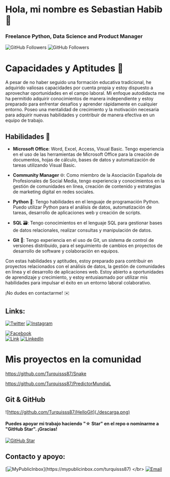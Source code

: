# Hola, mi nombre es Sebastian Habib 👋
### Freelance Python, Data Science and Product Manager


![GitHub Followers](https://img.shields.io/github/followers/turquisss87?style=social)
![GitHub Followers](https://img.shields.io/github/stars/turquisss87?style=social)
# Capacidades y Aptitudes 🚀


A pesar de no haber seguido una formación educativa tradicional, he adquirido valiosas capacidades por cuenta propia y estoy dispuesto a aprovechar oportunidades en el campo laboral. Mi enfoque autodidacta me ha permitido adquirir conocimientos de manera independiente y estoy preparado para enfrentar desafíos y aprender rápidamente en cualquier entorno. Poseo una mentalidad de crecimiento y la motivación necesaria para adquirir nuevas habilidades y contribuir de manera efectiva en un equipo de trabajo.

## Habilidades 💪

- **Microsoft Office**: Word, Excel, Access, Visual Basic. Tengo experiencia en el uso de las herramientas de Microsoft Office para la creación de documentos, hojas de cálculo, bases de datos y automatización de tareas utilizando Visual Basic.

- **Community Manager** 🌐: Como miembro de la Asociación Española de Profesionales de Social Media, tengo experiencia y conocimientos en la gestión de comunidades en línea, creación de contenido y estrategias de marketing digital en redes sociales.

- **Python** 🐍: Tengo habilidades en el lenguaje de programación Python. Puedo utilizar Python para el análisis de datos, automatización de tareas, desarrollo de aplicaciones web y creación de scripts.

- **SQL** 🗃️: Tengo conocimientos en el lenguaje SQL para gestionar bases de datos relacionales, realizar consultas y manipulación de datos.

- **Git** 🐙: Tengo experiencia en el uso de Git, un sistema de control de versiones distribuido, para el seguimiento de cambios en proyectos de desarrollo de software y colaboración en equipos.


Con estas habilidades y aptitudes, estoy preparado para contribuir en proyectos relacionados con el análisis de datos, la gestión de comunidades en línea y el desarrollo de aplicaciones web. Estoy abierto a oportunidades de aprendizaje y crecimiento, y estoy entusiasmado por utilizar mis habilidades para impulsar el éxito en un entorno laboral colaborativo.

¡No dudes en contactarme! ✉️







## Links:


[![Twitter](https://img.shields.io/badge/Twitter-Turquisss87-9cf)](https://twitter.com/turquisss87)
[![Instagram](https://img.shields.io/badge/Instagram-Turquisss87-red)](https://instagram.com/turquisss87)

[![Facebook](https://img.shields.io/badge/Facebook-Turquisss87-orange)](https://facebook.com/turquisss87)
</br>
[![Link](https://img.shields.io/badge/Web-Turquisss87-lightgrey)](https://turquisss87.com)
[![LinkedIn](https://img.shields.io/badge/Linkedin-Turquisss87-blue)](https://www.linkedin.com/in/turquisss87)



# Mis proyectos en la comunidad

https://github.com/Turquisss87/Snake

https://github.com/Turquisss87/PredictorMundiaL

## Git & GitHub
![https://github.com/Turquisss87/HelloGit](./descarga.png)



#### Puedes apoyar mi trabajo haciendo "☆ Star" en el repo o nominarme a "GitHub Star". ¡Gracias!

[![GitHub Star](https://img.shields.io/badge/GitHub-Nominar_a_star-yellow?style=for-the-badge&logo=github&logoColor=white&labelColor=101010)](https://stars.github.com/nominate/)


## Contacto y apoyo:

[![MyPublicInbox](https://img.shields.io/badge/MyPublicInbox-MENSAJE+CAFÉ_(RESPUESTA_RÁPIDA)_Gracias!-orange?style=for-the-badge&logo=Microsoft+Outlook&logoColor=white&labelColor=101010)](https://mypublicinbox.com/turquisss87)
</br>
[![Email](https://img.shields.io/badge/Email-Turquisss87-blueviolet)](mailto:turquisss87@gmail.com)
</br>
